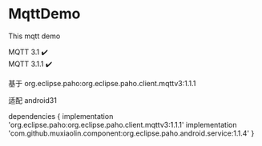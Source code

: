 # MqttDemo
This mqtt demo

MQTT 3.1	✔️		
MQTT 3.1.1	✔️

基于  org.eclipse.paho:org.eclipse.paho.client.mqttv3:1.1.1

适配 android31


dependencies {
implementation 'org.eclipse.paho:org.eclipse.paho.client.mqttv3:1.1.1'
implementation 'com.github.muxiaolin.component:org.eclipse.paho.android.service:1.1.4'
}


